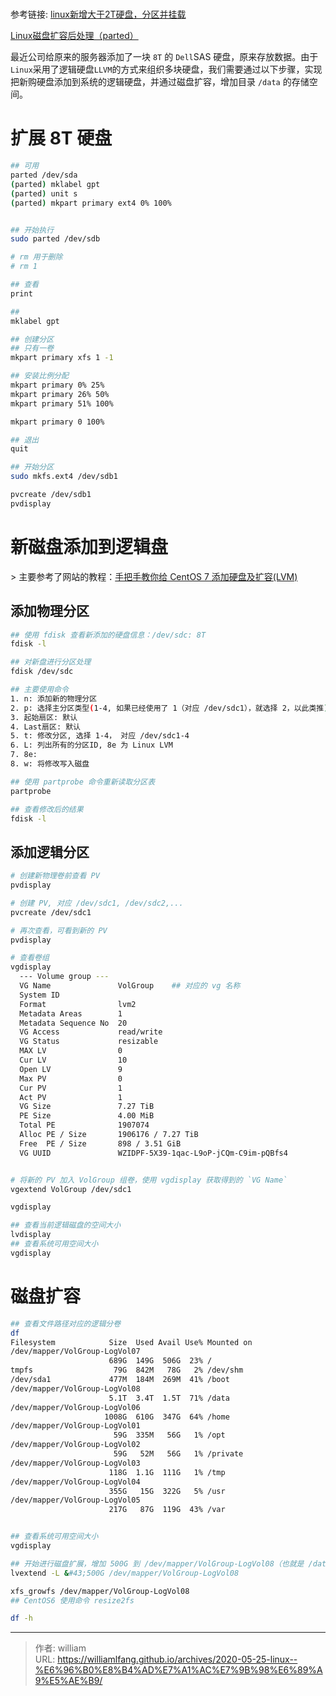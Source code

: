 # 


参考链接: [linux新增大于2T硬盘，分区并挂载](https://blog.csdn.net/u012150360/article/details/81333051)

[Linux磁盘扩容后处理（parted）](https://support.huaweicloud.com/usermanual-dss/dss_01_2311.html)

最近公司给原来的服务器添加了一块 `8T` 的 `Dell`SAS  硬盘，原来存放数据。由于`Linux`采用了逻辑硬盘`LLVM`的方式来组织多块硬盘，我们需要通过以下步骤，实现把新购硬盘添加到系统的逻辑硬盘，并通过磁盘扩容，增加目录 `/data` 的存储空间。

# 扩展 8T 硬盘

```bash
## 可用
parted /dev/sda
(parted) mklabel gpt
(parted) unit s
(parted) mkpart primary ext4 0% 100%


## 开始执行
sudo parted /dev/sdb

# rm 用于删除
# rm 1

## 查看
print

##
mklabel gpt

## 创建分区
## 只有一卷
mkpart primary xfs 1 -1

## 安装比例分配
mkpart primary 0% 25%
mkpart primary 26% 50%
mkpart primary 51% 100%

mkpart primary 0 100%

## 退出
quit

## 开始分区
sudo mkfs.ext4 /dev/sdb1

pvcreate /dev/sdb1
pvdisplay
```





# 新磁盘添加到逻辑盘



&gt; 主要参考了网站的教程：[手把手教你给 CentOS 7 添加硬盘及扩容(LVM)](https://aurthurxlc.github.io/Aurthur-2017/Centos-7-extend-lvm-volume.html)

## 添加物理分区

```bash
## 使用 fdisk 查看新添加的硬盘信息：/dev/sdc: 8T
fdisk -l

## 对新盘进行分区处理
fdisk /dev/sdc

## 主要使用命令
1. n: 添加新的物理分区
2. p: 选择主分区类型(1-4, 如果已经使用了 1（对应 /dev/sdc1），就选择 2，以此类推)
3. 起始扇区: 默认
4. Last扇区: 默认
5. t: 修改分区, 选择 1-4， 对应 /dev/sdc1-4
6. L: 列出所有的分区ID, 8e 为 Linux LVM
7. 8e:
8. w: 将修改写入磁盘

## 使用 partprobe 命令重新读取分区表
partprobe

## 查看修改后的结果
fdisk -l
```



## 添加逻辑分区

```bash
# 创建新物理卷前查看 PV
pvdisplay

# 创建 PV, 对应 /dev/sdc1, /dev/sdc2,...
pvcreate /dev/sdc1

# 再次查看，可看到新的 PV
pvdisplay

# 查看卷组
vgdisplay
  --- Volume group ---
  VG Name               VolGroup    ## 对应的 vg 名称
  System ID
  Format                lvm2
  Metadata Areas        1
  Metadata Sequence No  20
  VG Access             read/write
  VG Status             resizable
  MAX LV                0
  Cur LV                10
  Open LV               9
  Max PV                0
  Cur PV                1
  Act PV                1
  VG Size               7.27 TiB
  PE Size               4.00 MiB
  Total PE              1907074
  Alloc PE / Size       1906176 / 7.27 TiB
  Free  PE / Size       898 / 3.51 GiB
  VG UUID               WZIDPF-5X39-1qac-L9oP-jCQm-C9im-pQBfs4


# 将新的 PV 加入 VolGroup 组卷，使用 vgdisplay 获取得到的 `VG Name`
vgextend VolGroup /dev/sdc1

vgdisplay

## 查看当前逻辑磁盘的空间大小
lvdisplay
## 查看系统可用空间大小
vgdisplay
```





# 磁盘扩容

```bash
## 查看文件路径对应的逻辑分卷
df
Filesystem            Size  Used Avail Use% Mounted on
/dev/mapper/VolGroup-LogVol07
                      689G  149G  506G  23% /
tmpfs                  79G  842M   78G   2% /dev/shm
/dev/sda1             477M  184M  269M  41% /boot
/dev/mapper/VolGroup-LogVol08
                      5.1T  3.4T  1.5T  71% /data
/dev/mapper/VolGroup-LogVol06
                     1008G  610G  347G  64% /home
/dev/mapper/VolGroup-LogVol01
                       59G  335M   56G   1% /opt
/dev/mapper/VolGroup-LogVol02
                       59G   52M   56G   1% /private
/dev/mapper/VolGroup-LogVol03
                      118G  1.1G  111G   1% /tmp
/dev/mapper/VolGroup-LogVol04
                      355G   15G  322G   5% /usr
/dev/mapper/VolGroup-LogVol05
                      217G   87G  119G  43% /var


## 查看系统可用空间大小
vgdisplay

## 开始进行磁盘扩展，增加 500G 到 /dev/mapper/VolGroup-LogVol08（也就是 /data）
lvextend -L &#43;500G /dev/mapper/VolGroup-LogVol08

xfs_growfs /dev/mapper/VolGroup-LogVol08
## CentOS6 使用命令 resize2fs

df -h
```



---

> 作者: william  
> URL: https://williamlfang.github.io/archives/2020-05-25-linux--%E6%96%B0%E8%B4%AD%E7%A1%AC%E7%9B%98%E6%89%A9%E5%AE%B9/  

